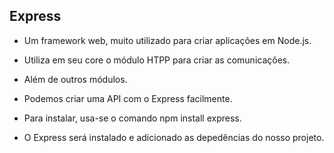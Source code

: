 ## Express

- Um framework web, muito utilizado para criar aplicações em Node.js.

- Utiliza em seu core o módulo HTPP para criar as comunicações.

- Além de outros módulos.

- Podemos criar uma API com o Express facilmente.

- Para instalar, usa-se o comando npm install express.

- O Express será instalado e adicionado as depedências do nosso projeto.
